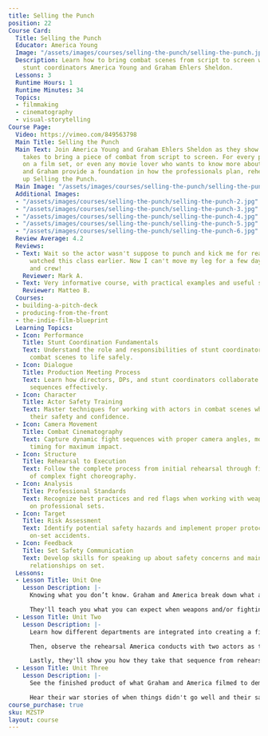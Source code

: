 ```yaml
---
title: Selling the Punch
position: 22
Course Card:
  Title: Selling the Punch
  Educator: America Young
  Image: "/assets/images/courses/selling-the-punch/selling-the-punch.jpg"
  Description: Learn how to bring combat scenes from script to screen with professional
    stunt coordinators America Young and Graham Ehlers Sheldon.
  Lessons: 3
  Runtime Hours: 1
  Runtime Minutes: 34
  Topics:
  - filmmaking
  - cinematography
  - visual-storytelling
Course Page:
  Video: https://vimeo.com/849563798
  Main Title: Selling the Punch
  Main Text: Join America Young and Graham Ehlers Sheldon as they show you what it
    takes to bring a piece of combat from script to screen. For every person who works
    on a film set, or even any movie lover who wants to know more about stunts, America
    and Graham provide a foundation in how the professionals plan, rehearse, and wind
    up Selling the Punch.
  Main Image: "/assets/images/courses/selling-the-punch/selling-the-punch-1.jpg"
  Additional Images:
  - "/assets/images/courses/selling-the-punch/selling-the-punch-2.jpg"
  - "/assets/images/courses/selling-the-punch/selling-the-punch-3.jpg"
  - "/assets/images/courses/selling-the-punch/selling-the-punch-4.jpg"
  - "/assets/images/courses/selling-the-punch/selling-the-punch-5.jpg"
  - "/assets/images/courses/selling-the-punch/selling-the-punch-6.jpg"
  Review Average: 4.2
  Reviews:
  - Text: Wait so the actor wasn't suppose to punch and kick me for real? I shoulda
      watched this class earlier. Now I can't move my leg for a few days. Thanks America
      and crew!
    Reviewer: Mark A.
  - Text: Very informative course, with practical examples and useful suggestions.
    Reviewer: Matteo B.
  Courses:
  - building-a-pitch-deck
  - producing-from-the-front
  - the-indie-film-blueprint
  Learning Topics:
  - Icon: Performance
    Title: Stunt Coordination Fundamentals
    Text: Understand the role and responsibilities of stunt coordinators in bringing
      combat scenes to life safely.
  - Icon: Dialogue
    Title: Production Meeting Process
    Text: Learn how directors, DPs, and stunt coordinators collaborate to plan fight
      sequences effectively.
  - Icon: Character
    Title: Actor Safety Training
    Text: Master techniques for working with actors in combat scenes while maintaining
      their safety and confidence.
  - Icon: Camera Movement
    Title: Combat Cinematography
    Text: Capture dynamic fight sequences with proper camera angles, movement, and
      timing for maximum impact.
  - Icon: Structure
    Title: Rehearsal to Execution
    Text: Follow the complete process from initial rehearsal through final filming
      of complex fight choreography.
  - Icon: Analysis
    Title: Professional Standards
    Text: Recognize best practices and red flags when working with weapons and stunts
      on professional sets.
  - Icon: Target
    Title: Risk Assessment
    Text: Identify potential safety hazards and implement proper protocols to prevent
      on-set accidents.
  - Icon: Feedback
    Title: Set Safety Communication
    Text: Develop skills for speaking up about safety concerns and maintaining professional
      relationships on set.
  Lessons:
  - Lesson Title: Unit One
    Lesson Description: |-
      Knowing what you don’t know. Graham and America break down what a stunt coordinator actually does and how they look at scripts differently than other film professionals.

      They'll teach you what you can expect when weapons and/or fighting are present on set. Unit One ends with a real production meeting where Graham and America discuss the scene they will film in Unit Two as director and DP.
  - Lesson Title: Unit Two
    Lesson Description: |-
      Learn how different departments are integrated into creating a fight sequence: who is consulted and what is considered.

      Then, observe the rehearsal America conducts with two actors as they stage a hand to hand combat sequence between two time travelers.

      Lastly, they'll show you how they take that sequence from rehearsal to capturing it in camera.
  - Lesson Title: Unit Three
    Lesson Description: |-
      See the finished product of what Graham and America filmed to demonstrate best practices. Stick around to learn what red flags to watch out for when you're working on a project with stunt professionals and weapons.

      Hear their war stories of when things didn't go well and their safety was at risk. Learn what to say and how to approach a situation when you don't feel safe, so you can secure a long career in the business without fear of mishaps.
course_purchase: true
sku: MZSTP
layout: course
---
```


